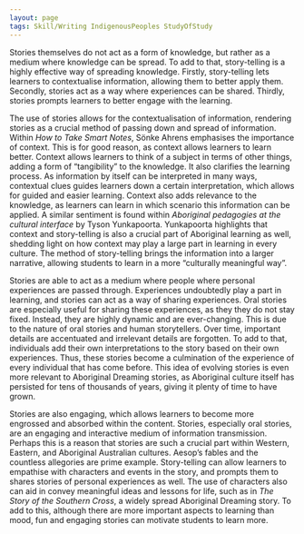 ```yaml
---
layout: page
tags: Skill/Writing IndigenousPeoples StudyOfStudy 
---
```


Stories themselves do not act as a form of knowledge, but rather as a medium where knowledge can be spread. To add to that, story-telling is a highly effective way of spreading knowledge. Firstly, story-telling lets learners to contextualise information, allowing them to better apply them. Secondly, stories act as a way where experiences can be shared. Thirdly, stories prompts learners to better engage with the learning.

The use of stories allows for the contextualisation of information, rendering stories as a crucial method of passing down and spread of information. Within *How to Take Smart Notes*, Sönke Ahrens emphasises the importance of context. This is for good reason, as context allows learners to learn better. Context allows learners to think of a subject in terms of other things, adding a form of “tangibility” to the knowledge. It also clarifies the learning process. As information by itself can be interpreted in many ways, contextual clues guides learners down a certain interpretation, which allows for guided and easier learning. Context also adds relevance to the knowledge, as learners can learn in which scenario this information can be applied. A similar sentiment is found within *Aboriginal pedagogies at the cultural interface* by Tyson Yunkapoorta. Yunkapoorta highlights that context and story-telling is also a crucial part of Aboriginal learning as well, shedding light on how context may play a large part in learning in every culture. The method of story-telling brings the information into a larger narrative, allowing students to learn in a more “culturally meaningful way”.

Stories are able to act as a medium where people where personal experiences are passed through. Experiences undoubtedly play a part in learning, and stories can act as a way of sharing experiences. Oral stories are especially useful for sharing these experiences, as they they do not stay fixed. Instead, they are highly dynamic and are ever-changing. This is due to the nature of oral stories and human storytellers. Over time, important details are accentuated and irrelevant details are forgotten. To add to that, individuals add their own interpretations to the story based on their own experiences. Thus, these stories become a culmination of the experience of every individual that has come before. This idea of evolving stories is even more relevant to Aboriginal Dreaming stories, as Aboriginal culture itself has persisted for tens of thousands of years, giving it plenty of time to have grown.

Stories are also engaging, which allows learners to become more engrossed and absorbed within the content. Stories, especially oral stories, are an engaging and interactive medium of information transmission. Perhaps this is a reason that stories are such a crucial part within Western, Eastern, and Aboriginal Australian cultures. Aesop’s fables and the countless allegories are prime example. Story-telling can allow learners to empathise with characters and events in the story, and prompts them to shares stories of personal experiences as well. The use of characters also can aid in convey meaningful ideas and lessons for life, such as in *The Story of the Southern Cross*, a widely spread Aboriginal Dreaming story. To add to this, although there are more important aspects to learning than mood, fun and engaging stories can motivate students to learn more.
